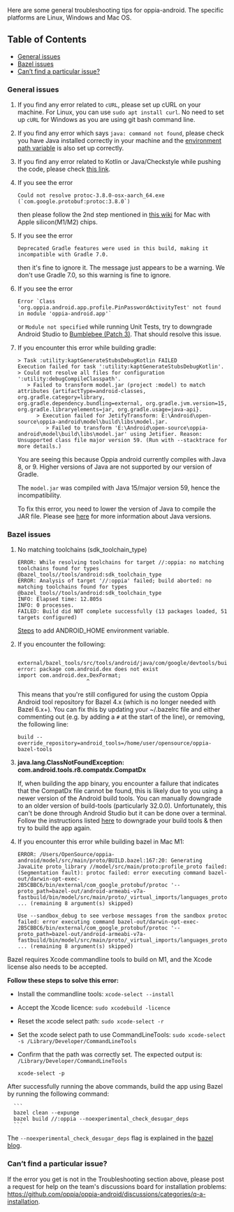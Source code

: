 Here are some general troubleshooting tips for oppia-android. The specific platforms are Linux, Windows and Mac OS.

## Table of Contents

- [General issues](#general-issues)
- [Bazel issues](#bazel-issues)
- [Can’t find a particular issue?](#cant-find-a-particular-issue)

### General issues

1. If you find any error related to `cURL`, please set up cURL on your machine. For Linux, you can use `sudo apt install curl`. No need to set up `cURL` for Windows as you are using git bash command line.<br>


2. If you find any error which says `java: command not found`, please check you have Java installed correctly in your machine and the [environment path variable](https://www.java.com/en/download/help/path.html) is also set up correctly.


3. If you find any error related to Kotlin or Java/Checkstyle while pushing the code, please check [this link](https://github.com/oppia/oppia-android/wiki/Frequent-Errors-and-Solutions#push-failed).


4. If you see the error

   ```
   Could not resolve protoc-3.8.0-osx-aarch_64.exe (`com.google.protobuf:protoc:3.8.0`)
   ```

   then please follow the 2nd step mentioned in [this wiki](https://github.com/oppia/oppia-android/wiki/Installing-Oppia-Android#install-oppia-android) for Mac with Apple silicon(M1/M2) chips.


5. If you see the error

   ```
   Deprecated Gradle features were used in this build, making it incompatible with Gradle 7.0.
   ```

   then it's fine to ignore it. The message just appears to be a warning. We don't use Gradle 7.0, so this warning is fine to ignore.

6. If you see the error

   ```
   Error `Class 'org.oppia.android.app.profile.PinPasswordActivityTest' not found in module 'oppia-android.app'`
   ```

   or `Module not specified` while running Unit Tests, try to downgrade Android Studio to [Bumblebee (Patch 3)](https://developer.android.com/studio/archive). That should resolve this issue.


7. If you encounter this error while building gradle:

   ```
   > Task :utility:kaptGenerateStubsDebugKotlin FAILED
   Execution failed for task ':utility:kaptGenerateStubsDebugKotlin'.
   > Could not resolve all files for configuration ':utility:debugCompileClasspath'.
      > Failed to transform model.jar (project :model) to match attributes {artifactType=android-classes, org.gradle.category=library, org.gradle.dependency.bundling=external, org.gradle.jvm.version=15, org.gradle.libraryelements=jar, org.gradle.usage=java-api}.
         > Execution failed for JetifyTransform: E:\Android\open-source\oppia-android\model\build\libs\model.jar.
            > Failed to transform 'E:\Android\open-source\oppia-android\model\build\libs\model.jar' using Jetifier. Reason: Unsupported class file major version 59. (Run with --stacktrace for more details.)
   ```
   You are seeing this because Oppia android currently compiles with Java 8, or 9. Higher versions of Java are not supported by our version of Gradle.

   The `model.jar` was compiled with Java 15/major version 59, hence the incompatibility.


   To fix this error, you need to lower the version of Java to compile the JAR file. Please see [here](https://developer.android.com/studio/intro/studio-config#jdk) for more information about Java versions.

### Bazel issues

1. No matching toolchains (sdk_toolchain_type)
    ```
    ERROR: While resolving toolchains for target //:oppia: no matching toolchains found for types
    @bazel_tools//tools/android:sdk_toolchain_type
    ERROR: Analysis of target '//:oppia' failed; build aborted: no matching toolchains found for types
    @bazel_tools//tools/android:sdk_toolchain_type
    INFO: Elapsed time: 12.805s
    INFO: 0 processes.
    FAILED: Build did NOT complete successfully (13 packages loaded, 51 targets configured)
    ```
    [Steps](https://docs.bazel.build/versions/main/tutorial/android-app.html#integrate-with-the-android-sdk) to add ANDROID_HOME environment variable.


2. If you encounter the following:
   ```
      external/bazel_tools/src/tools/android/java/com/google/devtools/build/android/dexer/DexFileSplitter.java:21: error: package com.android.dex does not exist
   import com.android.dex.DexFormat;
                         ^
   ```

   This means that you're still configured for using the custom Oppia Android tool repository for Bazel 4.x (which is no longer needed with Bazel 6.x+). You can fix this by updating your ~/.bazelrc file and either commenting out (e.g. by adding a ``#`` at the start of the line), or removing, the following line:

   ```
   build --override_repository=android_tools=/home/user/opensource/oppia-bazel-tools
   ```

3. **java.lang.ClassNotFoundException: com.android.tools.r8.compatdx.CompatDx**

   If, when building the app binary, you encounter a failure that indicates that the CompatDx file cannot be found, this is likely due to you using a newer version of the Android build tools. You can manually downgrade to an older version of build-tools (particularly 32.0.0). Unfortunately, this can't be done through Android Studio but it can be done over a terminal. Follow the instructions listed [here](https://github.com/oppia/oppia-android/issues/3024#issuecomment-884513455) to downgrade your build tools & then try to build the app again.


4. If you encounter this error while building bazel in Mac M1:
      ```
      ERROR: /Users/OpenSource/oppia-android/model/src/main/proto/BUILD.bazel:167:20: Generating JavaLite proto_library //model/src/main/proto:profile_proto failed: (Segmentation fault): protoc failed: error executing command bazel-out/darwin-opt-exec-2B5CBBC6/bin/external/com_google_protobuf/protoc '--proto_path=bazel-out/android-armeabi-v7a-fastbuild/bin/model/src/main/proto/_virtual_imports/languages_proto' ... (remaining 8 argument(s) skipped)

      Use --sandbox_debug to see verbose messages from the sandbox protoc failed: error executing command bazel-out/darwin-opt-exec-2B5CBBC6/bin/external/com_google_protobuf/protoc '--proto_path=bazel-out/android-armeabi-v7a-fastbuild/bin/model/src/main/proto/_virtual_imports/languages_proto' ... (remaining 8 argument(s) skipped)
      ```
Bazel requires Xcode commandline tools to build on M1, and the Xcode license also needs to be accepted.

   **Follow these steps to solve this error:**

- Install the commandline tools: `xcode-select --install`

- Accept the Xcode licence: `sudo xcodebuild -licence`

- Reset the xcode select path: `sudo xcode-select -r `

 - Set the xcode select path to use CommandLineTools: `sudo xcode-select -s /Library/Developer/CommandLineTools`

- Confirm that the path was correctly set. The expected output is: `/Library/Developer/CommandLineTools`

      xcode-select -p

After successfully running the above commands, build the app using Bazel by running the following command:

      ```
      bazel clean --expunge
      bazel build //:oppia --noexperimental_check_desugar_deps
      ```
The `--noexperimental_check_desugar_deps` flag is explained in the [bazel blog](https://blog.bazel.build/2018/12/19/bazel-0.21.html#android).

### Can’t find a particular issue?

If the error you get is not in the Troubleshooting section above, please post a request for help on the team's discussions board for installation problems: https://github.com/oppia/oppia-android/discussions/categories/q-a-installation.
